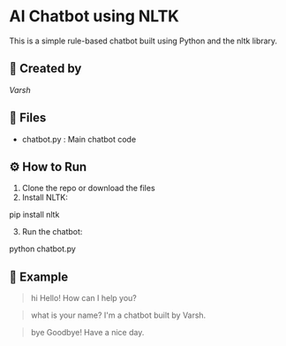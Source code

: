 # AI Chatbot using NLTK

This is a simple rule-based chatbot built using Python and the nltk library.

## 👤 Created by
*Varsh*

## 📁 Files
- chatbot.py : Main chatbot code

## ⚙ How to Run

1. Clone the repo or download the files
2. Install NLTK:

pip install nltk

3. Run the chatbot:

python chatbot.py

## 💬 Example

> hi Hello! How can I help you?



> what is your name? I'm a chatbot built by Varsh.



> bye Goodbye! Have a nice day.